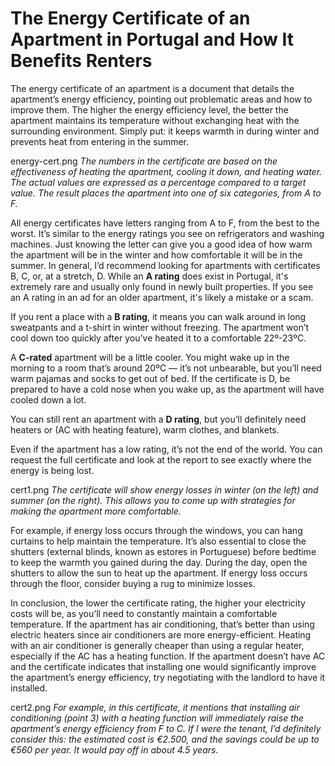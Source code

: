 # The Energy Certificate of an Apartment in Portugal and How It Benefits Renters

The energy certificate of an apartment is a document that details the apartment’s energy efficiency, pointing out problematic areas and how to improve them. The higher the energy efficiency level, the better the apartment maintains its temperature without exchanging heat with the surrounding environment. Simply put: it keeps warmth in during winter and prevents heat from entering in the summer.

energy-cert.png
_The numbers in the certificate are based on the effectiveness of heating the apartment, cooling it down, and heating water. The actual values are expressed as a percentage compared to a target value. The result places the apartment into one of six categories, from A to F._

All energy certificates have letters ranging from A to F, from the best to the worst. It’s similar to the energy ratings you see on refrigerators and washing machines. Just knowing the letter can give you a good idea of how warm the apartment will be in the winter and how comfortable it will be in the summer. In general, I’d recommend looking for apartments with certificates B, C, or, at a stretch, D. While an **A rating** does exist in Portugal, it's extremely rare and usually only found in newly built properties. If you see an A rating in an ad for an older apartment, it's likely a mistake or a scam.

If you rent a place with a **B rating**, it means you can walk around in long sweatpants and a t-shirt in winter without freezing. The apartment won’t cool down too quickly after you’ve heated it to a comfortable 22º-23ºC.

A **C-rated** apartment will be a little cooler. You might wake up in the morning to a room that’s around 20ºC — it’s not unbearable, but you’ll need warm pajamas and socks to get out of bed. If the certificate is D, be prepared to have a cold nose when you wake up, as the apartment will have cooled down a lot.

You can still rent an apartment with a **D rating**, but you’ll definitely need heaters or (AC with heating feature), warm clothes, and blankets.

Even if the apartment has a low rating, it’s not the end of the world. You can request the full certificate and look at the report to see exactly where the energy is being lost.

cert1.png
_The certificate will show energy losses in winter (on the left) and summer (on the right). This allows you to come up with strategies for making the apartment more comfortable._

For example, if energy loss occurs through the windows, you can hang curtains to help maintain the temperature. It’s also essential to close the shutters (external blinds, known as estores in Portuguese) before bedtime to keep the warmth you gained during the day. During the day, open the shutters to allow the sun to heat up the apartment. If energy loss occurs through the floor, consider buying a rug to minimize losses.

In conclusion, the lower the certificate rating, the higher your electricity costs will be, as you’ll need to constantly maintain a comfortable temperature. If the apartment has air conditioning, that’s better than using electric heaters since air conditioners are more energy-efficient. Heating with an air conditioner is generally cheaper than using a regular heater, especially if the AC has a heating function. If the apartment doesn’t have AC and the certificate indicates that installing one would significantly improve the apartment’s energy efficiency, try negotiating with the landlord to have it installed.

cert2.png
_For example, in this certificate, it mentions that installing air conditioning (point 3) with a heating function will immediately raise the apartment’s energy efficiency from F to C. If I were the tenant, I’d definitely consider this: the estimated cost is €2.500, and the savings could be up to €560 per year. It would pay off in about 4.5 years._
